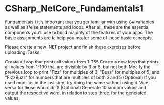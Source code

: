 # CSharp_NetCore_Fundamentals1

<p> Fundamentals I It's important that you get familiar with using C# variables as well as if/else statements and loops. After all, these are the essential components you'll use to build majority of the features of your apps. The basic assignments are to help you master some of these basic concepts. </p>

<p>Please create a new .NET project and finish these exercises before uploading. </p?

# Tasks: 
<p>Create a Loop that prints all values from 1-255 Create a new loop that prints all values from 1-100 that are divisible by 3 or 5, but not both Modify the previous loop to print "Fizz" for multiples of 3, "Buzz" for multiples of 5, and "FizzBuzz" for numbers that are multiples of both 3 and 5 (Optional) If you used modulus in the last step, try doing the same without using it. Vice-versa for those who didn't! (Optional) Generate 10 random values and output the respective word, in relation to step three, for the generated values.</p>
